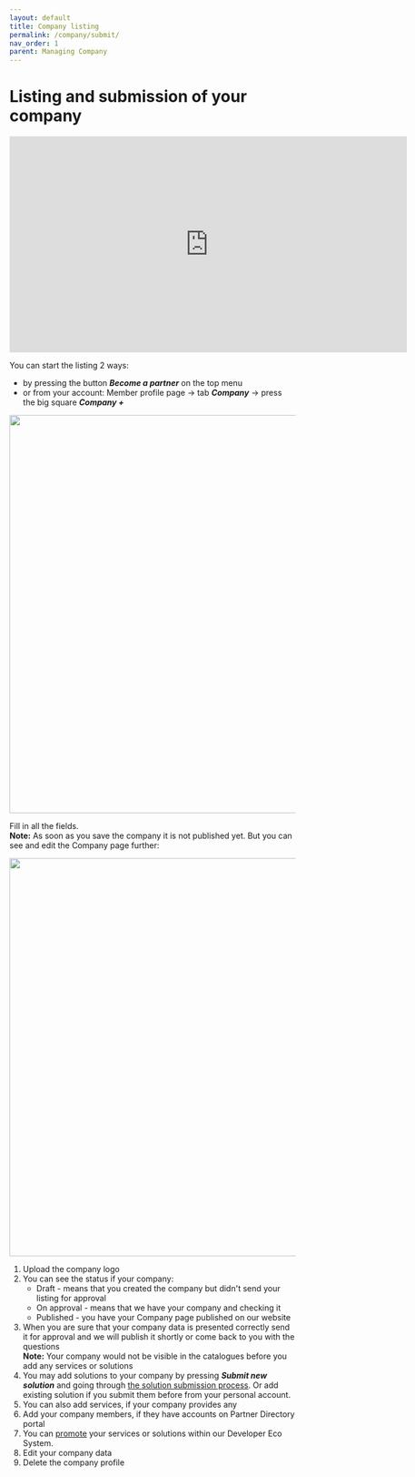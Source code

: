 ```yaml
---
layout: default
title: Company listing
permalink: /company/submit/
nav_order: 1
parent: Managing Company
---
```

# Listing and submission of your company

<iframe width="700" height="380" src="https://www.youtube.com/embed/WaDUc5dSHhQ" title="YouTube video player" frameborder="0" allow="accelerometer; autoplay; clipboard-write; encrypted-media; gyroscope; picture-in-picture" allowfullscreen></iframe>

You can start the listing 2 ways: 
- by pressing the button ***Become a partner*** on the top menu
- or from your account: Member profile page → tab ***Company*** → press the big square ***Company +***

<img src="/assets/images/company/1.png" width="700"> 

Fill in all the fields.   
**Note:** As soon as you save the company it is not published yet. But you can see and edit the Company page further:

<img src="/assets/images/company/2.png" width="700"> 

1. Upload the company logo
2. You can see the status if your company:
   - Draft - means that you created the company but didn't send your listing for approval
   - On approval - means that we have your company and checking it
   - Published - you have your Company page published on our website
3. When you are sure that your company data is presented correctly send it for approval and we will publish it shortly or come back to you with the questions   
**Note:** Your company would not be visible in the catalogues before you add any services or solutions 
4. You may add solutions to your company by pressing ***Submit new solution*** and going through [the solution submission process](/solutions/submit/).  Or add existing solution if you submit them before from your personal account.
5. You can also add services, if your company provides any
6. Add your company members, if they have accounts on Partner Directory portal
7. You can [promote](/promotion/) your services or solutions within our Developer Eco System.
8. Edit your company data
9. Delete the company profile

